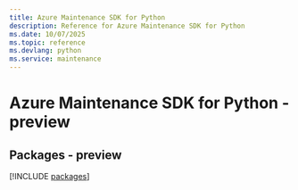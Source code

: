 ```yaml
---
title: Azure Maintenance SDK for Python
description: Reference for Azure Maintenance SDK for Python
ms.date: 10/07/2025
ms.topic: reference
ms.devlang: python
ms.service: maintenance
---
```

# Azure Maintenance SDK for Python - preview
## Packages - preview
[!INCLUDE [packages](maintenance-index.md)]